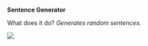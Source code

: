 **Sentence Generator**


What does it do?
*Generates random sentences.* 


<a href="https://discord.gg/MXYvpEE">
  <img align="center" src="https://cdn.discordapp.com/attachments/743107684676534273/743626048171671683/Rnadomsneet.jpg"/>
</a>
